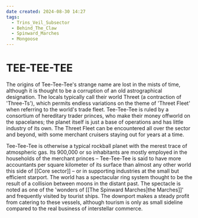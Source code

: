```yaml
---
date created: 2024-08-30 14:27
tags:
  - Trins_Veil_Subsector
  - Behind_The_Claw
  - Spinward_Marches
  - Mongoose
---
```


# TEE-TEE-TEE

The origins of Tee-Tee-Tee's strange name are lost in the mists of time, although it is thought to be a corruption of an old astrographical designation. The locals typically call their world Threet (a contraction of 'Three-Ts'), which permits endless variations on the theme of 'Threet Fleet' when referring to the world's trade fleet. Tee-Tee-Tee is ruled by a consortium of hereditary trader princes, who make their money offworld on the spacelanes; the planet itself is just a base of operations and has little industry of its own. The Threet Fleet can be encountered all over the sector and beyond, with some merchant cruisers staying out for years at a time.

Tee-Tee-Tee is otherwise a typical rockball planet with the merest trace of atmospheric gas. Its 900,000 or so inhabitants are mostly employed in the households of the merchant princes – Tee-Tee-Tee is said to have more accountants per square kilometer of its surface than almost any other world this side of [[Core sector]]  – or in supporting industries at the small but efficient starport. The world has a spectacular ring system thought to be the result of a collision between moons in the distant past. The spectacle is noted as one of the 'wonders of [[The Spinward Marches|the Marches]]' and frequently visited by tourist ships. The downport makes a steady profit from catering to these vessels, although tourism is only as small sideline compared to the real business of interstellar commerce.

